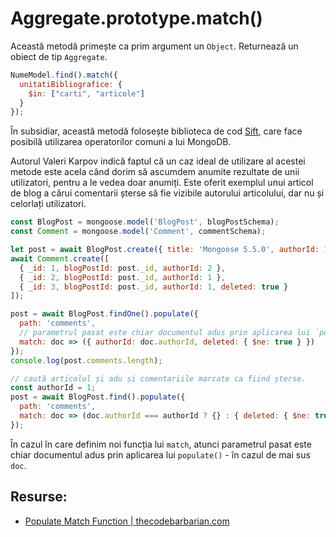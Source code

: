 # Aggregate.prototype.match()

Această metodă primește ca prim argument un `Object`. Returnează un obiect de tip `Aggregate`.

```javascript
NumeModel.find().match({
  unitatiBibliografice: {
    $in: ["carti", "articole"]
  }
});
```

În subsidiar, această metodă folosește biblioteca de cod [Sift](https://www.npmjs.com/package/sift), care face posibilă utilizarea operatorilor comuni a lui MongoDB.

Autorul Valeri Karpov indică faptul că un caz ideal de utilizare al acestei metode este acela când dorim să ascumdem anumite rezultate de unii utilizatori, pentru a le vedea doar anumiți. Este oferit exemplul unui articol de blog a cărui comentarii șterse să fie vizibile autorului articolului, dar nu și celorlați utilizatori.

```javascript
const BlogPost = mongoose.model('BlogPost', blogPostSchema);
const Comment = mongoose.model('Comment', commentSchema);

let post = await BlogPost.create({ title: 'Mongoose 5.5.0', authorId: 1 });
await Comment.create([
  { _id: 1, blogPostId: post._id, authorId: 2 },
  { _id: 2, blogPostId: post._id, authorId: 1 },
  { _id: 3, blogPostId: post._id, authorId: 1, deleted: true }
]);

post = await BlogPost.findOne().populate({
  path: 'comments',
  // parametrul pasat este chiar documentul adus prin aplicarea lui `populate()`
  match: doc => ({ authorId: doc.authorId, deleted: { $ne: true } })
});
console.log(post.comments.length);

// caută articolul și adu și comentariile marcate ca fiind șterse.
const authorId = 1;
post = await BlogPost.find().populate({
  path: 'comments',
  match: doc => (doc.authorId === authorId ? {} : { deleted: { $ne: true } })
});
```

În cazul în care definim noi funcția lui `match`, atunci parametrul pasat este chiar documentul adus prin aplicarea lui `populate()` - în cazul de mai sus `doc`.

## Resurse:

- [Populate Match Function | thecodebarbarian.com](http://thecodebarbarian.com/mongoose-5-5-static-hooks-and-populate-match-functions#populate-match-function)

